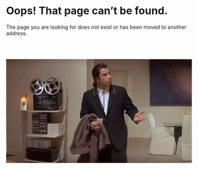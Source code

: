 <link rel="stylesheet" href="/styles/docfx.css">
<link rel="stylesheet" href="/styles/main.css">
<div class="entry-content">
    <div class="container">
        <h1>Oops! That page can’t be found.</h1>
        <p>
        The page you are looking for does not exist or has been moved to another address.
		</p>
        <br/>
        <br/>
        <p>
            <img src="media/404.jpg">
        </p>
    </div>
</div>
<script type="text/javascript" src="/styles/main.js"></script>
